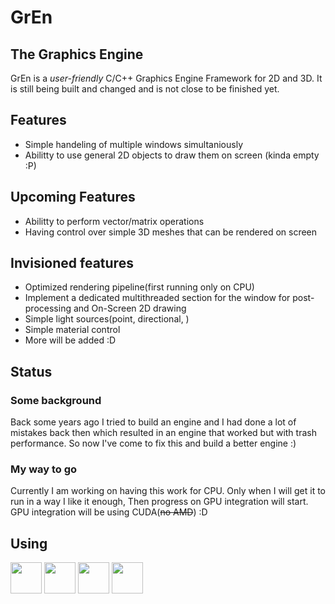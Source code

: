 # GrEn
## The **Gr**aphics **En**gine
GrEn is a *user-friendly* C/C++ Graphics Engine Framework for 2D and 3D. It is still being built and changed and is not close to be finished yet.

## Features
* Simple handeling of multiple windows simultaniously
* Abilitty to use general 2D objects to draw them on screen
(kinda empty :P)

## Upcoming Features
* Abilitty to perform vector/matrix operations
* Having control over simple 3D meshes that can be rendered on screen

## Invisioned features
* Optimized rendering pipeline(first running only on CPU)
* Implement a dedicated multithreaded section for the window for post-processing and On-Screen 2D drawing
* Simple light sources(point, directional, )
* Simple material control
* More will be added :D

## Status
### Some background
Back some years ago I tried to build an engine and I had done a lot of mistakes back then which resulted in an engine that worked but with trash performance. So now I've come to fix this and build a better engine :)
### My way to go
Currently I am working on having this work for CPU. Only when I will get it to run in a way I like it enough, Then progress on GPU integration will start. GPU integration will be using CUDA(~~no AMD~~) :D

## Using
<img src="https://upload.wikimedia.org/wikipedia/commons/1/18/ISO_C%2B%2B_Logo.svg" height="50"> <img src="https://upload.wikimedia.org/wikipedia/commons/1/18/C_Programming_Language.svg" height="50"> <img src="https://upload.wikimedia.org/wikipedia/commons/thumb/1/16/Simple_DirectMedia_Layer%2C_Logo.svg/1920px-Simple_DirectMedia_Layer%2C_Logo.svg.png" height="50"> <img src="https://upload.wikimedia.org/wikipedia/en/b/b9/Nvidia_CUDA_Logo.jpg" height="50">
